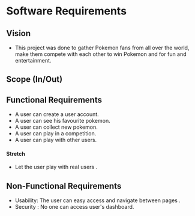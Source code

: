 # Software Requirements 

## Vision 
- This project was done to gather Pokemon fans from all over the world, make them compete with each other to win Pokemon and for fun and entertainment.

## Scope (In/Out)


## Functional Requirements

- A user can create a user account.
- A user can see his favourite pokemon.
- A user can collect new pokemon.
- A user can play in a competition.
- A user can play with other users.

#### Stretch 
- Let the user play with real users .

## Non-Functional Requirements 

- Usability: The user can easy access and navigate between pages .
- Security : No one can access user's dashboard.

